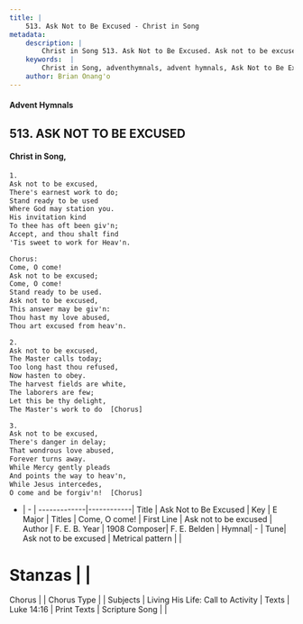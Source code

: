 ```yaml
---
title: |
    513. Ask Not to Be Excused - Christ in Song
metadata:
    description: |
        Christ in Song 513. Ask Not to Be Excused. Ask not to be excused, There's earnest work to do; Stand ready to be used Where God may station you. His invitation kind To thee has oft been giv'n; Accept, and thou shalt find 'Tis sweet to work for Heav'n. Chorus: Come, O come! Ask not to be excused; Come, O come! Stand ready to be used. Ask not to be excused, This answer may be giv'n: Thou hast my love abused, Thou art excused from heav'n.
    keywords:  |
        Christ in Song, adventhymnals, advent hymnals, Ask Not to Be Excused, Ask not to be excused. Come, O come!
    author: Brian Onang'o
---
```


#### Advent Hymnals
## 513. ASK NOT TO BE EXCUSED
####  Christ in Song,

```txt
1.
Ask not to be excused,
There's earnest work to do;
Stand ready to be used
Where God may station you.
His invitation kind
To thee has oft been giv'n;
Accept, and thou shalt find
'Tis sweet to work for Heav'n.

Chorus:
Come, O come!
Ask not to be excused;
Come, O come!
Stand ready to be used.
Ask not to be excused,
This answer may be giv'n:
Thou hast my love abused,
Thou art excused from heav'n.

2.
Ask not to be excused,
The Master calls today;
Too long hast thou refused,
Now hasten to obey.
The harvest fields are white,
The laborers are few;
Let this be thy delight,
The Master's work to do  [Chorus]

3.
Ask not to be excused,
There's danger in delay;
That wondrous love abused,
Forever turns away.
While Mercy gently pleads
And points the way to heav'n,
While Jesus intercedes,
O come and be forgiv'n!  [Chorus]

```

- |   -  |
-------------|------------|
Title | Ask Not to Be Excused |
Key | E Major |
Titles | Come, O come! |
First Line | Ask not to be excused |
Author | F. E. B.
Year | 1908
Composer| F. E. Belden |
Hymnal|  - |
Tune| Ask not to be excused |
Metrical pattern | |
# Stanzas |  |
Chorus |  |
Chorus Type |  |
Subjects | Living His Life: Call to Activity |
Texts | Luke 14:16 |
Print Texts | 
Scripture Song |  |
    
